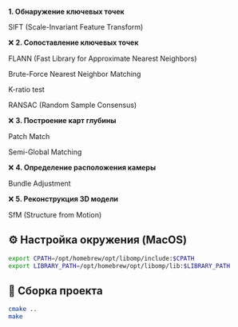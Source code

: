 **1. Обнаружение ключевых точек**

SIFT (Scale-Invariant Feature Transform)

❌ **2. Сопоставление ключевых точек**

FLANN (Fast Library for Approximate Nearest Neighbors)

Brute-Force Nearest Neighbor Matching

K-ratio test

RANSAC (Random Sample Consensus)

❌ **3. Построение карт глубины**

Patch Match

Semi-Global Matching

❌ **4. Определение расположения камеры**

Bundle Adjustment

❌ **5. Реконструкция 3D модели**

SfM (Structure from Motion)

## ⚙️ Настройка окружения (MacOS)

```bash
export CPATH=/opt/homebrew/opt/libomp/include:$CPATH
export LIBRARY_PATH=/opt/homebrew/opt/libomp/lib:$LIBRARY_PATH
```

## 🚀 Сборка проекта
```bash
cmake ..
make
```
